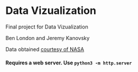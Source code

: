 # Data Vizualization
Final project for Data Vizualization

Ben London and Jeremy Kanovsky

Data obtained [courtesy of NASA](https://data.nasa.gov/Space-Science/Meteorite-Landings/gh4g-9sfh)


#### Requires a web server. Use `python3 -m http.server`
